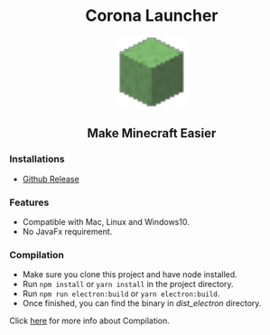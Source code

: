 <h1 align="center"> Corona Launcher </h1>

<div align="center">
    <img src="./build/icons/128x128.png"/>
</div>

<h2 align="center"> Make Minecraft Easier </h2>

### Installations
- [Github Release]()

### Features
- Compatible with Mac, Linux and Windows10.
- No JavaFx requirement.

### Compilation
- Make sure you clone this project and have node installed.
- Run `npm install` or `yarn install` in the project directory.
- Run `npm run electron:build` or `yarn electron:build`.
- Once finished, you can find the binary in *dist_electron* directory.

Click [here](https://nklayman.github.io/vue-cli-plugin-electron-builder/) for more info about Compilation.